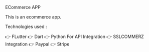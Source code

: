 ECommerce APP

This is an ecommerce app.

Technologies used :

👉 FLutter
👉 Dart
👉 Python For API Integration
👉 SSLCOMMERZ Integration
👉 Paypal
👉 Stripe
